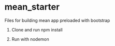 # mean_starter
Files for building mean app preloaded with bootstrap

1. Clone and run npm install

2. Run with nodemon
